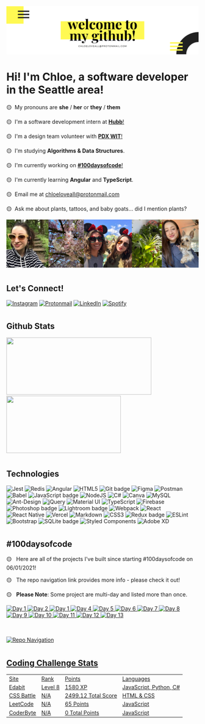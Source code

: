 <img src="img/github-header.png">

<h1>Hi! I'm Chloe, a software developer in the Seattle area!</h1>

🟡 &nbsp;My pronouns are  **she** / **her** or **they** / **them**

🟡 &nbsp;I'm a software development intern at <a href="https://www.hubb.me/">**Hubb**!</a>

🟡 &nbsp;I'm a design team volunteer with <a href="https://www.pdxwit.org">**PDX WIT**!</a>

🟡 &nbsp;I'm studying **Algorithms & Data Structures**.

🟡 &nbsp;I'm currently working on <a href="https://www.github.com/chloeloveall/100daysofcode">**#100daysofcode**!</a>

🟡 &nbsp;I'm currently learning **Angular** and **TypeScript**.

🟡 &nbsp;Email me at <a href="mailto:chloeloveall@protonmail.com">chloeloveall@protonmail.com</a>

🟡 &nbsp;Ask me about plants, tattoos, and baby goats... did I mention plants?  

<img src="img/about-me.png">

#

<h2>Let's Connect!</h2>

<p> <a href="https://www.instagram.com/chloeloveall/"><img alt="Instagram" src="https://img.shields.io/badge/chloeloveall-%23E4405F.svg?style=for-the-badge&logo=Instagram&logoColor=white"/></a> <a href="mailto:chloeloveall@protonmail.com"><img alt="Protonmail" src="https://img.shields.io/badge/ProtonMail-8B89CC?style=for-the-badge&logo=protonmail&logoColor=white" /></a> <a href="https://www.linkedin.com/in/chloeloveall/"><img alt="LinkedIn" src="https://img.shields.io/badge/linkedin-%230077B5.svg?style=for-the-badge&logo=linkedin&logoColor=white"/></a> <a href=""></a> <a href="https://open.spotify.com/playlist/7gP4TevvGx9kHgvNQAjF46?si=Kf-2w31HR7uPPtEg4KTpOA&dl_branch=1"><img alt="Spotify" src="https://img.shields.io/badge/Spotify-1ED760?style=for-the-badge&logo=spotify&logoColor=white" /></a> </p>

#

<h2>Github Stats</h2>

<img height="150px" width="380px" src="https://github-readme-stats.vercel.app/api?username=chloeloveall&theme=highcontrast&show_icons=true&&count_private=true&include_all_commits=true&custom_title=My%20stats%20around%20here&title_color=FFF952&text_color=FFFFFF&icon_color=FFF952&locale="/> <img height="150px" width="300px" src="https://github-readme-stats.vercel.app/api/top-langs/?username=chloeloveall&hide=html&card_width=320&layout=compact&langs_count=7&text_color=ffffff&icon_color=ffffff&bg_color=000000&title_color=ffffff"/> 

#

<h2>Technologies</h2>

<p> <img alt="Jest" src="https://img.shields.io/badge/-jest-%23C21325?style=for-the-badge&logo=jest&logoColor=white" height=30 width=100/> <img alt="Redis" src="https://img.shields.io/badge/redis-%23DD0031.svg?style=for-the-badge&logo=redis&logoColor=white" height=30 width=100/> <img alt="Angular" src="https://img.shields.io/badge/angular-%23DD0031.svg?style=for-the-badge&logo=angular&logoColor=white" height=30 width=100/> <img alt="HTML5" src="https://img.shields.io/badge/html5-%23E34F26.svg?style=for-the-badge&logo=html5&logoColor=white" height=30 width=100/> <img alt="Git badge" src="https://img.shields.io/badge/git%20-%23F05032.svg?&style=for-the-badge&logo=git&logoColor=white" height=30 width=100/> <img alt="Figma" src="https://img.shields.io/badge/figma-%23F24E1E.svg?style=for-the-badge&logo=figma&logoColor=white" height=30 width=100/> <img alt="Postman" src="https://img.shields.io/badge/Postman-FF6C37?style=for-the-badge&logo=postman&logoColor=red" height=30 width=100/> <img alt="Babel" src="https://img.shields.io/badge/Babel-F9DC3e?style=for-the-badge&logo=babel&logoColor=black" height=30 width=100/> <img alt="JavaScript badge" src="https://img.shields.io/badge/javascript%20-%23F7DF1E.svg?&style=for-the-badge&logo=javascript&logoColor=black" height=30 width=100/> <img alt="NodeJS" src="https://img.shields.io/badge/node.js-%2343853D.svg?style=for-the-badge&logo=node-dot-js&logoColor=white" height=30 width=100/> <img alt="C#" src="https://img.shields.io/badge/c%23-%23239120.svg?&style=for-the-badge&logo=c-sharp&logoColor=white" height=30 width=100/> <img alt="Canva" src="https://img.shields.io/badge/Canva-%2300C4CC.svg?style=for-the-badge&logo=Canva&logoColor=white" height=30 width=100/> <img alt="MySQL" src="https://img.shields.io/badge/mysql-%2300f.svg?&style=for-the-badge&logo=mysql&logoColor=white" height=30 width=100/> <img alt="Ant-Design" src="https://img.shields.io/badge/-AntDesign-%230170FE?&style=for-the-badge&logo=ant-design&logoColor=white" height=30 width=100/> <img alt="jQuery" src="https://img.shields.io/badge/jquery-%230769AD.svg?&style=for-the-badge&logo=jquery&logoColor=white" height=30 width=100/> <img alt="Material UI" src="https://img.shields.io/badge/materialui-%230081CB.svg?&style=for-the-badge&logo=material-ui&logoColor=white" height=30 width=100/> <img alt="TypeScript" src="https://img.shields.io/badge/typescript-%23007ACC.svg?style=for-the-badge&logo=typescript&logoColor=white" height=30 width=100/> <img alt="Firebase" src="https://img.shields.io/badge/firebase-%23039BE5.svg?style=for-the-badge&logo=firebase" height=30 width=100/> <img alt="Photoshop badge" src="https://img.shields.io/badge/photoshop%20-%2331A8FF.svg?&style=for-the-badge&logo=adobe%20photoshop&logoColor=white" height=30 width=100/> <img alt="Lightroom badge" src="https://img.shields.io/badge/lightroom%20-%2331A8FF.svg?&style=for-the-badge&logo=adobe%20lightroom&logoColor=white" height=30 width=100/> <img alt="Webpack" src="https://img.shields.io/badge/webpack-%238DD6F9.svg?&style=for-the-badge&logo=webpack&logoColor=black" height=30 width=100/> <img alt="React" src="https://img.shields.io/badge/react-%2320232a.svg?style=for-the-badge&logo=react&logoColor=%2361DAFB" height=30 width=100/> <img alt="React Native" src="https://img.shields.io/badge/react_native-%2320232a.svg?style=for-the-badge&logo=react&logoColor=%2361DAFB" height=30 width=100/> <img alt="Vercel" src="https://img.shields.io/badge/vercel-%23000000.svg?style=for-the-badge&logo=vercel&logoColor=white" height=30 width=100/> <img alt="Markdown" src="https://img.shields.io/badge/markdown-%23000000.svg?style=for-the-badge&logo=markdown&logoColor=white" height=30 width=100/> <img alt="CSS3" src="https://img.shields.io/badge/css3%20-%235151e7.svg?&style=for-the-badge&logo=css3&logoColor=white" height=30 width=100/> <img alt="Redux badge" src="https://img.shields.io/badge/redux%20-%23452170.svg?&style=for-the-badge&logo=redux&logoColor=white" height=30 width=100/> <img alt="ESLint" src="https://img.shields.io/badge/ESLint-4B3263?style=for-the-badge&logo=eslint&logoColor=white" height=30 width=100/> <img alt="Bootstrap" src="https://img.shields.io/badge/bootstrap-%23563D7C.svg?&style=for-the-badge&logo=bootstrap&logoColor=white" height=30 width=100/> <img alt="SQLite badge" src ="https://img.shields.io/badge/sqlite-%23662D91.svg?&style=for-the-badge&logo=sqlite&logoColor=white" height=30 width=100/> <img alt="Styled Components" src="https://img.shields.io/badge/styled--components-DB7093?style=for-the-badge&logo=styled-components&logoColor=white" height=30 width=100/> <img alt="Adobe XD" src="https://img.shields.io/badge/adobexd-%23FF26BE.svg?style=for-the-badge&logo=adobexd&logoColor=white" height=30 width=100/></p>

#

<h2>#100daysofcode</h2>

🟡 &nbsp; Here are all of the projects I've built since starting #100daysofcode on 06/01/2021!

🟡 &nbsp; The repo navigation link provides more info - please check it out!   

🟡 &nbsp; **Please Note**: Some project are multi-day and listed more than once.  

<a href="https://let-it-snow.vercel.app/"><img alt="Day 1" src="https://img.shields.io/badge/-Day 01-FFF952?style=for-the-badge&logo=day" height=30 width=79/> <a href="https://quotable-generator.vercel.app/"><img alt="Day 2" src="https://img.shields.io/badge/-Day 02-FFF952?style=for-the-badge&logo=day" height=30 width=79/> <a href="https://tipped-neon.vercel.app/"><img alt="Day 1" src="https://img.shields.io/badge/-Day 03-FFF952?style=for-the-badge&logo=day" height=30 width=79/>  <a href="https://vertical-timeline.vercel.app/"><img alt="Day 4" src="https://img.shields.io/badge/-Day 04-FFF952?style=for-the-badge&logo=day" height=30 width=79/> <a href="https://vertical-timeline.vercel.app/"><img alt="Day 5" src="https://img.shields.io/badge/-Day 05-FFF952?style=for-the-badge&logo=day" height=30 width=79/> <a href="https://vertical-timeline.vercel.app/"><img alt="Day 6" src="https://img.shields.io/badge/-Day 06-FFF952?style=for-the-badge&logo=day" height=30 width=79/> <a href="https://vertical-timeline.vercel.app/"><img alt="Day 7" src="https://img.shields.io/badge/-Day 07-FFF952?style=for-the-badge&logo=day" height=30 width=79/> <a href="https://html-css-assessment.vercel.app/"><img alt="Day 8" src="https://img.shields.io/badge/-Day 08-FFF952?style=for-the-badge&logo=day" height=30 width=79/> <a href="https://html-css-assessment.vercel.app/"><img alt="Day 9" src="https://img.shields.io/badge/-Day 09-FFF952?style=for-the-badge&logo=day" height=30 width=79/> <a href="https://github.com/chloeloveall/who-pays"><img alt="Day 10" src="https://img.shields.io/badge/-Day 10-FFF952?style=for-the-badge&logo=day" height=30 width=79/> <a href="https://github.com/chloeloveall/who-pays"><img alt="Day 11" src="https://img.shields.io/badge/-Day 11-FFF952?style=for-the-badge&logo=day" height=30 width=79/> <a href="https://github.com/chloeloveall/bot-me-seymour"><img alt="Day 12" src="https://img.shields.io/badge/-Day 12-FFF952?style=for-the-badge&logo=day" height=30 width=79/> <a href="https://github.com/chloeloveall/bot-me-seymour"><img alt="Day 13" src="https://img.shields.io/badge/-Day 13-FFF952?style=for-the-badge&logo=day" height=30 width=79/> 

<br />
<br />
<a href="https://github.com/chloeloveall/100daysofcode/"><img alt="Repo Navigation" src="https://img.shields.io/badge/-100 Repo Navigation-FFF952?style=for-the-badge&logo=day" height=30 width=162/> 

#

<h2>Coding Challenge Stats</h2>

<table>
  <tr>
    <td>Site</td>
    <td>Rank</td>
    <td>Points</td>
    <td>Languages</td>
  </tr>
  <tr>
    <td><a href="https://edabit.com/user/XT23a68TjWwNE7Qko">Edabit</a></td>
    <td>Level 8</td>
    <td>1580 XP</td>
    <td>JavaScript, Python, C#</td>
  </tr>
  <tr>
    <td><a href="https://cssbattle.dev/player/chloeloveall">CSS Battle</a></td>
    <td>N/A</td>
    <td>2499.12 Total Score</td>
    <td>HTML & CSS</td>
  </tr>
  <tr>
    <td><a href="https://leetcode.com/chloeloveall/">LeetCode</a></td>
    <td>N/A</td>
    <td>65 Points</td>
    <td>JavaScript</td>
  </tr>
  <tr>
    <td><a href="https://coderbyte.com/profile/chloeloveall">CoderByte</a></td>
    <td>N/A</td>
    <td>0 Total Points</td>
    <td>JavaScript</td>
  </tr>
</table>

#